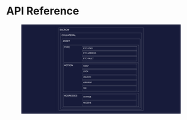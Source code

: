 # API Reference

<figure><img src="../.gitbook/assets/DL Documentation (2).png" alt=""><figcaption></figcaption></figure>
